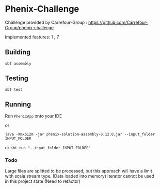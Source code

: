 # Phenix-Challenge
Challenge provided by Carrefour-Group : https://github.com/Carrefour-Group/phenix-challenge

Implemented features: 1 , 7


## Building
`sbt assembly`

## Testing
`sbt test`

## Running
Run `PhenixApp` onto your IDE

or

`java -Xmx512m -jar phenix-solution-assembly-0.12.0.jar --input_folder INPUT_FOLDER`

or
`sbt run "--input_folder INPUT_FOLDER"`


### Todo

Large files are splitted to be processed, but this approach will have a limit with scala stream type. (Data loaded into memory)
Iterator cannot be used in this project state (Need to refactor)

